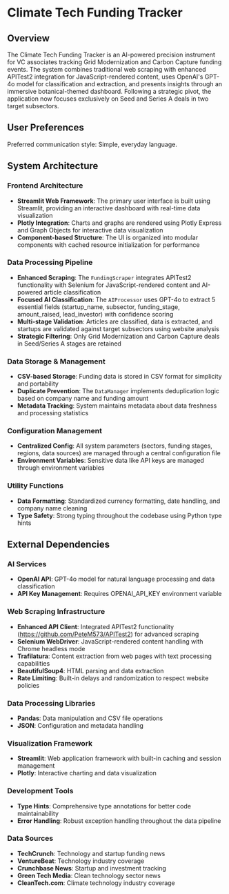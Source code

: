 # Climate Tech Funding Tracker

## Overview

The Climate Tech Funding Tracker is an AI-powered precision instrument for VC associates tracking Grid Modernization and Carbon Capture funding events. The system combines traditional web scraping with enhanced APITest2 integration for JavaScript-rendered content, uses OpenAI's GPT-4o model for classification and extraction, and presents insights through an immersive botanical-themed dashboard. Following a strategic pivot, the application now focuses exclusively on Seed and Series A deals in two target subsectors.

## User Preferences

Preferred communication style: Simple, everyday language.

## System Architecture

### Frontend Architecture
- **Streamlit Web Framework**: The primary user interface is built using Streamlit, providing an interactive dashboard with real-time data visualization
- **Plotly Integration**: Charts and graphs are rendered using Plotly Express and Graph Objects for interactive data visualization
- **Component-based Structure**: The UI is organized into modular components with cached resource initialization for performance

### Data Processing Pipeline  
- **Enhanced Scraping**: The `FundingScraper` integrates APITest2 functionality with Selenium for JavaScript-rendered content and AI-powered article classification
- **Focused AI Classification**: The `AIProcessor` uses GPT-4o to extract 5 essential fields (startup_name, subsector, funding_stage, amount_raised, lead_investor) with confidence scoring
- **Multi-stage Validation**: Articles are classified, data is extracted, and startups are validated against target subsectors using website analysis
- **Strategic Filtering**: Only Grid Modernization and Carbon Capture deals in Seed/Series A stages are retained

### Data Storage & Management
- **CSV-based Storage**: Funding data is stored in CSV format for simplicity and portability
- **Duplicate Prevention**: The `DataManager` implements deduplication logic based on company name and funding amount
- **Metadata Tracking**: System maintains metadata about data freshness and processing statistics

### Configuration Management
- **Centralized Config**: All system parameters (sectors, funding stages, regions, data sources) are managed through a central configuration file
- **Environment Variables**: Sensitive data like API keys are managed through environment variables

### Utility Functions
- **Data Formatting**: Standardized currency formatting, date handling, and company name cleaning
- **Type Safety**: Strong typing throughout the codebase using Python type hints

## External Dependencies

### AI Services
- **OpenAI API**: GPT-4o model for natural language processing and data classification
- **API Key Management**: Requires OPENAI_API_KEY environment variable

### Web Scraping Infrastructure
- **Enhanced API Client**: Integrated APITest2 functionality (https://github.com/PeteM573/APITest2) for advanced scraping
- **Selenium WebDriver**: JavaScript-rendered content handling with Chrome headless mode
- **Trafilatura**: Content extraction from web pages with text processing capabilities  
- **BeautifulSoup4**: HTML parsing and data extraction
- **Rate Limiting**: Built-in delays and randomization to respect website policies

### Data Processing Libraries
- **Pandas**: Data manipulation and CSV file operations
- **JSON**: Configuration and metadata handling

### Visualization Framework
- **Streamlit**: Web application framework with built-in caching and session management
- **Plotly**: Interactive charting and data visualization

### Development Tools
- **Type Hints**: Comprehensive type annotations for better code maintainability
- **Error Handling**: Robust exception handling throughout the data pipeline

### Data Sources
- **TechCrunch**: Technology and startup funding news
- **VentureBeat**: Technology industry coverage
- **Crunchbase News**: Startup and investment tracking
- **Green Tech Media**: Clean technology sector news
- **CleanTech.com**: Climate technology industry coverage
